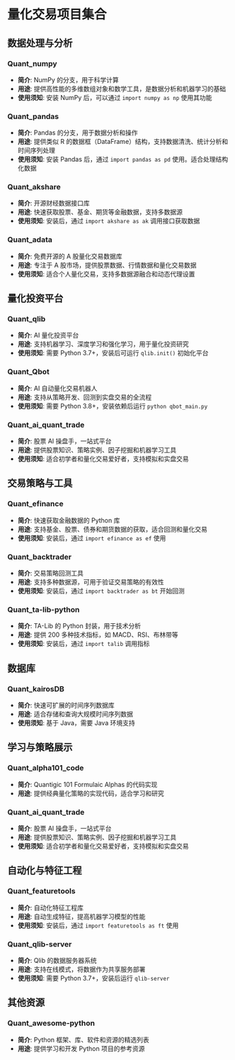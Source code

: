 # 量化交易项目集合

## 数据处理与分析
### Quant_numpy
- **简介**: NumPy 的分支，用于科学计算
- **用途**: 提供高性能的多维数组对象和数学工具，是数据分析和机器学习的基础
- **使用须知**: 安装 NumPy 后，可以通过 `import numpy as np` 使用其功能

### Quant_pandas
- **简介**: Pandas 的分支，用于数据分析和操作
- **用途**: 提供类似 R 的数据框（DataFrame）结构，支持数据清洗、统计分析和时间序列处理
- **使用须知**: 安装 Pandas 后，通过 `import pandas as pd` 使用。适合处理结构化数据

### Quant_akshare
- **简介**: 开源财经数据接口库
- **用途**: 快速获取股票、基金、期货等金融数据，支持多数据源
- **使用须知**: 安装后，通过 `import akshare as ak` 调用接口获取数据

### Quant_adata
- **简介**: 免费开源的 A 股量化交易数据库
- **用途**: 专注于 A 股市场，提供股票数据、行情数据和量化交易数据
- **使用须知**: 适合个人量化交易，支持多数据源融合和动态代理设置

## 量化投资平台
### Quant_qlib
- **简介**: AI 量化投资平台
- **用途**: 支持机器学习、深度学习和强化学习，用于量化投资研究
- **使用须知**: 需要 Python 3.7+，安装后可运行 `qlib.init()` 初始化平台

### Quant_Qbot
- **简介**: AI 自动量化交易机器人
- **用途**: 支持从策略开发、回测到实盘交易的全流程
- **使用须知**: 需要 Python 3.8+，安装依赖后运行 `python qbot_main.py`

### Quant_ai_quant_trade
- **简介**: 股票 AI 操盘手，一站式平台
- **用途**: 提供股票知识、策略实例、因子挖掘和机器学习工具
- **使用须知**: 适合初学者和量化交易爱好者，支持模拟和实盘交易

## 交易策略与工具
### Quant_efinance
- **简介**: 快速获取金融数据的 Python 库
- **用途**: 支持基金、股票、债券和期货数据的获取，适合回测和量化交易
- **使用须知**: 安装后，通过 `import efinance as ef` 使用

### Quant_backtrader
- **简介**: 交易策略回测工具
- **用途**: 支持多种数据源，可用于验证交易策略的有效性
- **使用须知**: 安装后，通过 `import backtrader as bt` 开始回测

### Quant_ta-lib-python
- **简介**: TA-Lib 的 Python 封装，用于技术分析
- **用途**: 提供 200 多种技术指标，如 MACD、RSI、布林带等
- **使用须知**: 安装后，通过 `import talib` 调用指标

## 数据库
### Quant_kairosDB
- **简介**: 快速可扩展的时间序列数据库
- **用途**: 适合存储和查询大规模时间序列数据
- **使用须知**: 基于 Java，需要 Java 环境支持

## 学习与策略展示
### Quant_alpha101_code
- **简介**: Quantigic 101 Formulaic Alphas 的代码实现
- **用途**: 提供经典量化策略的实现代码，适合学习和研究

### Quant_ai_quant_trade
- **简介**: 股票 AI 操盘手，一站式平台
- **用途**: 提供股票知识、策略实例、因子挖掘和机器学习工具
- **使用须知**: 适合初学者和量化交易爱好者，支持模拟和实盘交易

## 自动化与特征工程
### Quant_featuretools
- **简介**: 自动化特征工程库
- **用途**: 自动生成特征，提高机器学习模型的性能
- **使用须知**: 安装后，通过 `import featuretools as ft` 使用

### Quant_qlib-server
- **简介**: Qlib 的数据服务器系统
- **用途**: 支持在线模式，将数据作为共享服务部署
- **使用须知**: 需要 Python 3.7+，安装后运行 `qlib-server`

## 其他资源
### Quant_awesome-python
- **简介**: Python 框架、库、软件和资源的精选列表
- **用途**: 提供学习和开发 Python 项目的参考资源
